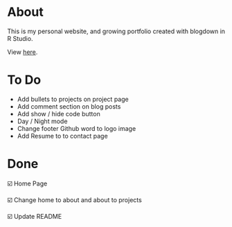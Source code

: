 # About
This is my personal website, and growing portfolio created with blogdown in R Studio.   

View [here](https://rbolt.netlify.app/). 

# To Do 
* Add bullets to projects on project page
* Add comment section on blog posts
* Add show / hide code button
* Day / Night mode
* Change footer Github word to logo image
* Add Resume to to contact page

# Done
☑️ Home Page 

☑️ Change home to about and about to projects  

☑️ Update README
